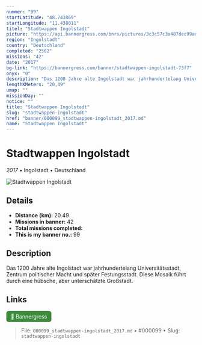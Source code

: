 ```yaml
---
nummer: "99"
startLatitude: "48.743869"
startLongitude: "11.438011"
titel: "Stadtwappen Ingolstadt"
picture: "https://api.bannergress.com/bnrs/pictures/3c3c57c3a487dec99ad1d6cb2a55319a"
region: "Ingolstadt"
country: "Deutschland"
completed: "2562"
missions: "42"
date: "2017"
bg-link: "https://bannergress.com/banner/stadtwappen-ingolstadt-73f7"
onyx: "0"
description: "Das 1200 Jahre alte Ingolstadt war jahrhundertelang Universitätsstadt, Zentrum politischer Macht und später Festungsstadt. Diese Mosaik führt durch eine hübsche, aber unterschätzte  Großstadt."
lengthKMeters: "20,49"
umap: ""
missionDay: ""
notice: ""
title: "Stadtwappen Ingolstadt"
slug: "stadtwappen-ingolstadt"
href: "banner/000099_stadtwappen-ingolstadt_2017.md"
name: "Stadtwappen Ingolstadt"
---
```

# Stadtwappen Ingolstadt

*2017* • Ingolstadt • Deutschland

![Stadtwappen Ingolstadt](https://api.bannergress.com/bnrs/pictures/3c3c57c3a487dec99ad1d6cb2a55319a)



## Details
- **Distance (km):** 20.49
- **Missions in banner:** 42
- **Total missions completed:** 
- **This is my banner no.:** 99



## Description
Das 1200 Jahre alte Ingolstadt war jahrhundertelang Universitätsstadt, Zentrum politischer Macht und später Festungsstadt. Diese Mosaik führt durch eine hübsche, aber unterschätzte  Großstadt.



## Links
<a href="https://bannergress.com/banner/stadtwappen-ingolstadt-73f7" target="_blank" style="display:inline-block;margin-right:8px;padding:6px 12px;background:#3c8b3c;color:#fff;text-decoration:none;border-radius:6px;">🔗 Bannergress</a>



> File: `000099_stadtwappen-ingolstadt_2017.md` • #000099 • Slug: `stadtwappen-ingolstadt`

